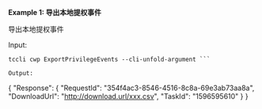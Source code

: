 **Example 1: 导出本地提权事件**

导出本地提权事件

Input: 

```
tccli cwp ExportPrivilegeEvents --cli-unfold-argument ```

Output: 
```
{
    "Response": {
        "RequestId": "354f4ac3-8546-4516-8c8a-69e3ab73aa8a",
        "DownloadUrl": "http://download.url/xxx.csv",
        "TaskId": "1596595610"
    }
}
```


